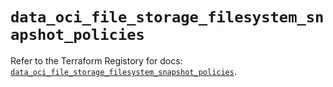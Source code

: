 # `data_oci_file_storage_filesystem_snapshot_policies`

Refer to the Terraform Registory for docs: [`data_oci_file_storage_filesystem_snapshot_policies`](https://registry.terraform.io/providers/oracle/oci/6.18.0/docs/data-sources/file_storage_filesystem_snapshot_policies).
